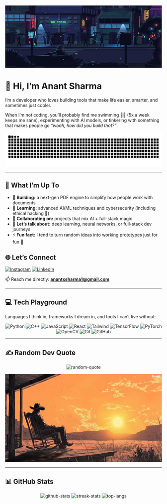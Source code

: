 <p align="center">
  <img src="https://raw.githubusercontent.com/virtuoso-04/virtuoso-04/main/242390524-0c7eb6ed-663b-4ce4-bfbd-18239a38ba1b.gif" width="1000" height="200" alt="header-gif">
</p>

# 👋 Hi, I’m Anant Sharma

I’m a developer who loves building tools that make life easier, smarter, and sometimes just cooler.

When I’m not coding, you’ll probably find me swimming 🏊‍♂️ (5x a week keeps me sane), experimenting with AI models, or tinkering with something that makes people go *“woah, how did you build that?”*.

<p align="center">
  <img src="https://raw.githubusercontent.com/virtuoso-04/virtuoso-04/output/github-contribution-grid-snake-dark.svg" alt="github contribution snake">
</p>

---

## 💫 What I’m Up To
- 🔭 **Building:** a next-gen PDF engine to simplify how people work with documents
- 🌱 **Learning:** advanced AI/ML techniques and cybersecurity (including ethical hacking 🔐)
- 👯 **Collaborating on:** projects that mix AI + full-stack magic
- 💬 **Let’s talk about:** deep learning, neural networks, or full-stack dev journeys
- ⚡ **Fun fact:** I tend to turn random ideas into working prototypes just for fun 👾

## 🌐 Let’s Connect
[![Instagram](https://img.shields.io/badge/Instagram-%23E4405F.svg?style=for-the-badge&logo=instagram&logoColor=white)](https://www.instagram.com/anantxsharma1/)
[![LinkedIn](https://img.shields.io/badge/LinkedIn-%230077B5.svg?style=for-the-badge&logo=linkedin&logoColor=white)](https://www.linkedin.com/in/anantsharma04/)

📫 Reach me directly: **anantxsharma1@gmail.com**

---

## 💻 Tech Playground
Languages I think in, frameworks I dream in, and tools I can’t live without:

<p align="center">
  <img src="https://img.shields.io/badge/Python-3670A0.svg?style=for-the-badge&logo=python&logoColor=ffdd54" alt="Python" />
  <img src="https://img.shields.io/badge/C++-%2300599C.svg?style=for-the-badge&logo=c%2B%2B&logoColor=white" alt="C++" />
  <img src="https://img.shields.io/badge/JavaScript-%23323330.svg?style=for-the-badge&logo=javascript&logoColor=F7DF1E" alt="JavaScript" />
  <img src="https://img.shields.io/badge/React-%2320232a.svg?style=for-the-badge&logo=react&logoColor=61DAFB" alt="React" />
  <img src="https://img.shields.io/badge/TailwindCSS-%2338B2AC.svg?style=for-the-badge&logo=tailwind-css&logoColor=white" alt="Tailwind" />
  <img src="https://img.shields.io/badge/TensorFlow-%23FF6F00.svg?style=for-the-badge&logo=TensorFlow&logoColor=white" alt="TensorFlow" />
  <img src="https://img.shields.io/badge/PyTorch-%23EE4C2C.svg?style=for-the-badge&logo=PyTorch&logoColor=white" alt="PyTorch" />
  <img src="https://img.shields.io/badge/OpenCV-%23white.svg?style=for-the-badge&logo=opencv&logoColor=black" alt="OpenCV" />
  <img src="https://img.shields.io/badge/Git-%23F05033.svg?style=for-the-badge&logo=git&logoColor=white" alt="Git" />
  <img src="https://img.shields.io/badge/GitHub-%23121011.svg?style=for-the-badge&logo=github&logoColor=white" alt="GitHub" />
</p>

---

## ✍️ Random Dev Quote
<p align="center">
  <img src="https://quotes-github-readme.vercel.app/api?type=horizontal&theme=radical" alt="random-quote" />
</p>

<p align="center">
  <img src="https://raw.githubusercontent.com/virtuoso-04/virtuoso-04/main/hero.jpeg" alt="hero" />
</p>

---

## 📊 GitHub Stats
<p align="center">
  <img src="https://github-readme-stats.vercel.app/api?username=virtuoso-04&theme=radical&show_icons=true&hide_border=true&count_private=true" alt="github-stats" />
  <img src="https://github-readme-streak-stats.herokuapp.com/?user=virtuoso-04&theme=radical&hide_border=true" alt="streak-stats" />
  <img src="https://github-readme-stats.vercel.app/api/top-langs/?username=virtuoso-04&theme=radical&show_icons=true&hide_border=true&layout=compact" alt="top-langs" />
</p>


